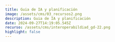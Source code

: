 ```yaml
---
title: Guia de IA y planificación
image: /assets/cms/03_recursos2.png
description: Guia de IA y planificación
date: 2024-09-27T14:19:05.545Z
recurso: /assets/cms/interoperabildiad_gd-22.png
highlight: false
---
```

